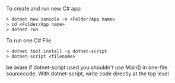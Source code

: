 To create and run new C# app:

```
> dotnet new console -n <Folder/App name>
> cd <Folder/App name>
> dotnet run
```

To run one C# File
```
> dotnet tool install -g dotnet-script
> dotnet-script <filename>
```
be avare if dotnet-script used you shouldn't use Main() in one-file sourcecode. 
With dotnet-script, write code directly at the top level